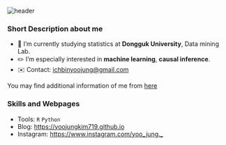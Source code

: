 
![header](https://capsule-render.vercel.app/api?type=waving&color=gradient&height=300&section=header&text=WELCOME!&fontSize=90&&fontAlignY=40&&descAlignY=30)
### Short Description about me
- :school: I’m currently studying statistics at **Dongguk University**, Data mining Lab.
- :pencil2: I’m especially interested in **machine learning**, **causal inference**.
- :envelope: Contact: <ichbinyoojung@gmail.com>

You may find additional information of me from [here](https://yoojungkim719.github.io/about/)


### Skills and Webpages
- Tools: <code>R</code> <code>Python</code>
- Blog: <https://yoojungkim719.github.io>
- Instagram: <https://www.instagram.com/yoo_jung._>




